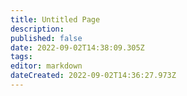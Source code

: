 ```yaml
---
title: Untitled Page
description: 
published: false
date: 2022-09-02T14:38:09.305Z
tags: 
editor: markdown
dateCreated: 2022-09-02T14:36:27.973Z
---
```


</div>